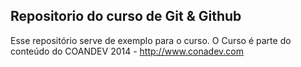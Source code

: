 Repositorio do curso de Git & Github
------------------------------------

Esse repositório serve de exemplo para o curso.
O Curso é parte do conteúdo do COANDEV 2014 - http://www.conadev.com

